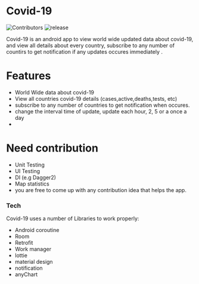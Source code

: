 # Covid-19

![Contributors](https://img.shields.io/badge/Contributors-3-blue)   ![release](https://img.shields.io/badge/release-1-gree)

Covid-19 is an android app to view world wide updated data about covid-19, and view all details about every country, subscribe to any number of countirs to get notification if any updates occures immediately .
# Features

  - World Wide data about covid-19
  - View all countries covid-19 details (cases,active,deaths,tests, etc)
  - subscribe to any number of countries to get notification when occures.
  - change the interval time of update, update each hour, 2, 5 or a once a day
  - 
# Need contribution

  - Unit Testing
  - UI Testing
  - DI (e.g Dagger2)
  - Map statistics
  - you are free to come up with any contribution idea that helps the app.

### Tech

Covid-19 uses a number of Libraries to work properly:

* Android coroutine
* Room
* Retrofit
* Work manager
* lottie
* material design
* notification
* anyChart
